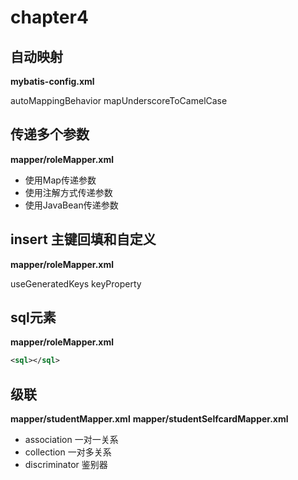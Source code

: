 # chapter4
## 自动映射
**mybatis-config.xml**

autoMappingBehavior
mapUnderscoreToCamelCase 

## 传递多个参数
**mapper/roleMapper.xml**

- 使用Map传递参数
- 使用注解方式传递参数
- 使用JavaBean传递参数

## insert 主键回填和自定义
**mapper/roleMapper.xml**

useGeneratedKeys
keyProperty

## sql元素
**mapper/roleMapper.xml**

```xml
<sql></sql>
```

## 级联
**mapper/studentMapper.xml**
**mapper/studentSelfcardMapper.xml**

- association 一对一关系
- collection 一对多关系
- discriminator 鉴别器